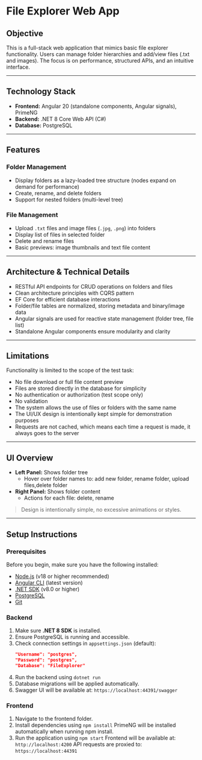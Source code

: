 # File Explorer Web App

## Objective
This is a full-stack web application that mimics basic file explorer functionality. Users can manage folder hierarchies and add/view files (.txt and images). The focus is on performance, structured APIs, and an intuitive interface.

---

## Technology Stack

- **Frontend:** Angular 20 (standalone components, Angular signals), PrimeNG
- **Backend:** .NET 8 Core Web API (C#)
- **Database:** PostgreSQL

---

## Features

### Folder Management
- Display folders as a lazy-loaded tree structure (nodes expand on demand for performance)
- Create, rename, and delete folders
- Support for nested folders (multi-level tree)

### File Management
- Upload `.txt` files and image files (`.jpg`, `.png`) into folders
- Display list of files in selected folder
- Delete and rename files
- Basic previews: image thumbnails and text file content

---

## Architecture & Technical Details

- RESTful API endpoints for CRUD operations on folders and files
- Clean architecture principles with CQRS pattern
- EF Core for efficient database interactions
- Folder/file tables are normalized, storing metadata and binary/image data
- Angular signals are used for reactive state management (folder tree, file list)
- Standalone Angular components ensure modularity and clarity

---

## Limitations

Functionality is limited to the scope of the test task:

- No file download or full file content preview
- Files are stored directly in the database for simplicity
- No authentication or authorization (test scope only)
- No validation
- The system allows the use of files or folders with the same name
- The UI/UX design is intentionally kept simple for demonstration purposes
- Requests are not cached, which means each time a request is made, it always goes to the server

---

## UI Overview

- **Left Panel:** Shows folder tree  
  - Hover over folder names to: add new folder, rename folder, upload files,delete folder
- **Right Panel:** Shows folder content  
  - Actions for each file: delete, rename  

> Design is intentionally simple, no excessive animations or styles.

---

## Setup Instructions

### Prerequisites
Before you begin, make sure you have the following installed:
- [Node.js](https://nodejs.org/) (v18 or higher recommended)
- [Angular CLI](https://angular.dev/cli) (latest version)
- [.NET SDK](https://dotnet.microsoft.com/en-us/download) (v8.0 or higher)
- [PostgreSQL](https://www.postgresql.org/download/)
- [Git](https://git-scm.com/)

### Backend
1. Make sure **.NET 8 SDK** is installed.
2. Ensure PostgreSQL is running and accessible.
3. Check connection settings in `appsettings.json` (default):
   ```json
   "Username": "postgres",
   "Password": "postgres",
   "Database": "FileExplorer"
4. Run the backend using `dotnet run`
5. Database migrations will be applied automatically.
6. Swagger UI will be available at: `https://localhost:44391/swagger`

### Frontend
1. Navigate to the frontend folder.
2. Install dependencies using `npm install`
PrimeNG will be installed automatically when running npm install.
3. Run the application using `npm start`
Frontend will be available at: `http://localhost:4200`
API requests are proxied to: `https://localhost:44391`
